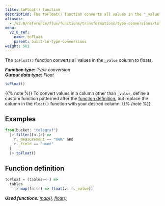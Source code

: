 ```yaml
---
title: toFloat() function
description: The toFloat() function converts all values in the "_value" column to floats.
aliases:
  - /v2.0/reference/flux/functions/transformations/type-conversions/tofloat
menu:
  v2_0_ref:
    name: toFloat
    parent: built-in-type-conversions
weight: 501
---
```


The `toFloat()` function converts all values in the `_value` column to floats.

_**Function type:** Type conversion_  
_**Output data type:** Float_

```js
toFloat()
```

{{% note %}}
To convert values in a column other than `_value`, define a custom function
patterned after the [function definition](#function-definition),
but replace the column in the `float()` function with your desired column.
{{% /note %}}

## Examples
```js
from(bucket: "telegraf")
  |> filter(fn:(r) =>
    r._measurement == "mem" and
    r._field == "used"
  )
  |> toFloat()
```

## Function definition
```js
toFloat = (tables=<-) =>
  tables
    |> map(fn:(r) => float(v: r._value))
```

_**Used functions:**
[map()](/v2.0/reference/flux/functions/built-in/transformations/map),
[float()](/v2.0/reference/flux/functions/built-in/transformations/type-conversions/float)_
